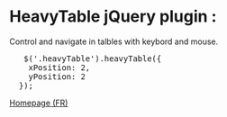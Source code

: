 # HeavyTable jQuery plugin :

Control and navigate in talbles with keybord and mouse.

<pre>
   $('.heavyTable').heavyTable({
    xPosition: 2,
    yPosition: 2
  });
</pre>

[Homepage (FR)](url:http://victordarras.fr/heavyTable/)